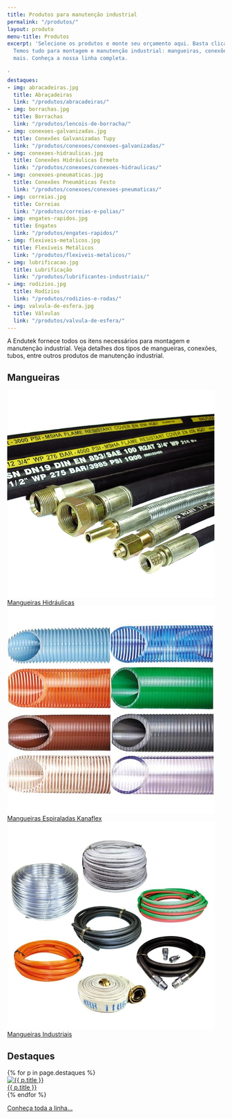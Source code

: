 ```yaml
---
title: Produtos para manutenção industrial
permalink: "/produtos/"
layout: produto
menu-title: Produtos
excerpt: 'Selecione os produtos e monte seu orçamento aqui. Basta clicar no botão.
  Temos tudo para montagem e manutenção industrial: mangueiras, conexões, tubos, e
  mais. Conheça a nossa linha completa.

'
destaques:
- img: abracadeiras.jpg
  title: Abraçadeiras
  link: "/produtos/abracadeiras/"
- img: borrachas.jpg
  title: Borrachas
  link: "/produtos/lencois-de-borracha/"
- img: conexoes-galvanizadas.jpg
  title: Conexões Galvanizadas Tupy
  link: "/produtos/conexoes/conexoes-galvanizadas/"
- img: conexoes-hidraulicas.jpg
  title: Conexões Hidráulicas Ermeto
  link: "/produtos/conexoes/conexoes-hidraulicas/"
- img: conexoes-pneumaticas.jpg
  title: Conexões Pneumáticas Festo
  link: "/produtos/conexoes/conexoes-pneumaticas/"
- img: correias.jpg
  title: Correias
  link: "/produtos/correias-e-polias/"
- img: engates-rapidos.jpg
  title: Engates
  link: "/produtos/engates-rapidos/"
- img: flexiveis-metalicos.jpg
  title: Flexíveis Metálicos
  link: "/produtos/flexiveis-metalicos/"
- img: lubrificacao.jpg
  title: Lubrificação
  link: "/produtos/lubrificantes-industriais/"
- img: rodizios.jpg
  title: Rodízios
  link: "/produtos/rodizios-e-rodas/"
- img: valvula-de-esfera.jpg
  title: Válvulas
  link: "/produtos/valvula-de-esfera/"
---
```


A Endutek fornece todos os itens necessários para montagem e manutenção industrial. Veja detalhes dos tipos de mangueiras, conexões, tubos, entre outros produtos de manutenção industrial.

<div class="destaque-mangueiras">
  <h2>Mangueiras</h2>
  <div data-grid>
    <div class="produto-relacionado">
      <a href="/produtos/mangueiras-hidraulicas/">
        <img src="/img/destaques/mangueiras-hidraulicas.jpg" alt="Mangueiras Hidráulicas">
        <div>Mangueiras Hidráulicas</div>
      </a>
    </div>
    <div class="produto-relacionado">
      <a href="/produtos/mangueiras-espiraladas/">
        <img src="/img/destaques/mangueiras-espiraladas.jpg" alt="Mangueiras Espiraladas Kanaflex">
        <div>Mangueiras Espiraladas Kanaflex</div>
      </a>
    </div>
    <div class="produto-relacionado">
      <a href="/produtos/mangueiras-industriais/">
        <img src="/img/destaques/mangueiras-industriais.jpg" alt="Mangueiras Industriais">
        <div>Mangueiras Industriais</div>
      </a>
    </div>
  </div>
</div>

## Destaques

<div data-grid="wrap">
  {% for p in page.destaques %}
    <div class="produto-relacionado" data-grid="center">
      <a href="{{ site.baseurl }}{{ p.link }}" class="produto-thumb">
        <img src="{{ site.baseurl | append: '/img/destaques/' | append: p.img }}" alt="{{ p.title }}">
        <div>{{ p.title }}</div>
      </a>
    </div>
  {% endfor %}
</div>

<p class="only-mobile" data-grid="end"><a href="#lista-produtos" data-btn="round brand" onclick="scrollToTarget('.lista-produtos');">Conheça toda a linha...</a></p>

